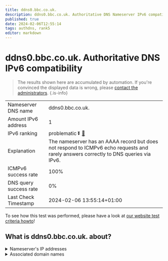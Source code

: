 ```yaml
---
title: ddns0.bbc.co.uk.
description: ddns0.bbc.co.uk. Authoritative DNS Nameserver IPv6 compatibility
published: true
date: 2024-02-06T12:55:14
tags: authdns, rank5
editor: markdown
---
```


# ddns0.bbc.co.uk. Authoritative DNS IPv6 compatibility

> The results shown here are accumulated by automation. If you're convinced the displayed data is wrong, please [contact the administrators](/howto/chat). 
{.is-info}




|   |   |
| - | - |
| Nameserver DNS name | ddns0.bbc.co.uk.
| Amount IPv6 address | 1
| IPv6 ranking | problematic :arrow_double_down: [🔗](/howto/ranking) |
| Explanation | The nameserver has an AAAA record but does not respond to ICMPv6 echo requests and rarely answers correctly to DNS queries via IPv6. |
| ICMPv6 success rate | 100%|
| DNS query success rate | 0% |
| Last Check Timestamp | 2024-02-06 13:55:14+01:00 |

To see how this test was performed, please have a look at [our website test criteria howto](/howto/testcriteria/authdns)!


## What is ddns0.bbc.co.uk. about?




<details>
<summary>Nameserver's IP addresses</summary>

2607:f740:e04e::1

</details>



<details>
<summary>Associated domain names</summary>

www.bbc.com

www.bbc.co.uk

</details>
